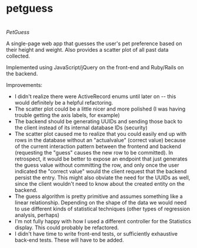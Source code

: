 # petguess
#
*PetGuess*

A single-page web app that guesses the user's pet preference based on their height and weight.
Also provides a scatter plot of all past data collected.

Implemented using JavaScript/jQuery on the front-end and Ruby/Rails on the backend.

Improvements:
 - I didn't realize there were ActiveRecord enums until later on -- this would definitely be a helpful refactoring.
 - The scatter plot could be a little nicer and more polished (I was having trouble getting the axis labels, for example)
 - The backend should be generating UUIDs and sending those back to the client instead of its internal database IDs (security)
 - The scatter plot caused me to realize that you could easily end up with rows in the database without an "actualvalue" (correct value)
    because of the current interaction pattern between the frontend and backend (requesting the "guess" causes the new row
    to be committed). In retrospect, it would be better to expose an endpoint that just generates the guess value without
    committing the row, and only once the user indicated the "correct value" would the client request that the backend
    persist the entry. This might also obviate the need for the UUIDs as well, since the client wouldn't need to know
    about the created entity on the backend.
 - The guess algorithm is pretty primitive and assumes something like a linear relationship. Depending on the shape of the data
   we would need to use different kinds of statistical techniques (other types of regression analysis, perhaps)
 - I'm not fully happy with how I used a different controller for the Statistics display. This could probably be refactored.
 - I didn't have time to write front-end tests, or sufficiently exhaustive back-end tests. These will have to be added.